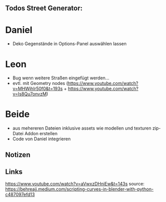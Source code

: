 ## Todos Street Generator:

# Daniel
- Deko Gegenstände in Options-Panel auswählen lassen

# Leon
- Bug wenn weitere Straßen eingefügt werden...
- evtl. mit Geometry nodes (https://www.youtube.com/watch?v=MHWjhIr50f0&t=193s + https://www.youtube.com/watch?v=Is8Qu7onvzM)
# Beide
- aus mehereren Dateien inklusive assets wie modellen und texturen zip-Datei Addon erstellen
- Code von Daniel integrieren

## Notizen

## Links
https://www.youtube.com/watch?v=aVwxzDHniEw&t=143s
source: https://behreajj.medium.com/scripting-curves-in-blender-with-python-c487097efd13